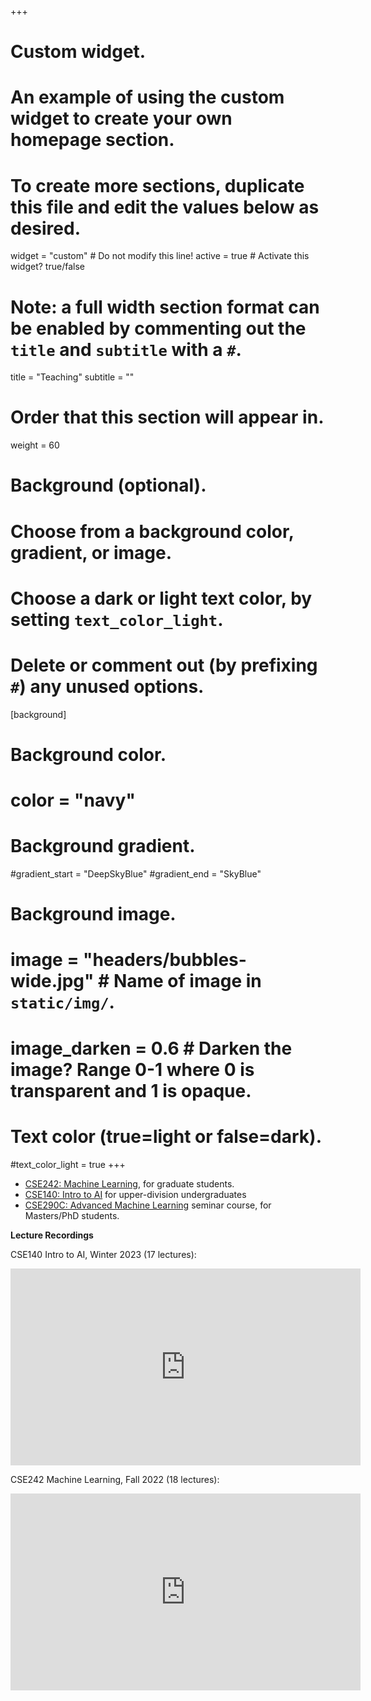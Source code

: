 +++
# Custom widget.
# An example of using the custom widget to create your own homepage section.
# To create more sections, duplicate this file and edit the values below as desired.
widget = "custom"  # Do not modify this line!
active = true  # Activate this widget? true/false

# Note: a full width section format can be enabled by commenting out the `title` and `subtitle` with a `#`.
title = "Teaching"
subtitle = ""

# Order that this section will appear in.
weight = 60

# Background (optional).
#   Choose from a background color, gradient, or image.
#   Choose a dark or light text color, by setting `text_color_light`.
#   Delete or comment out (by prefixing `#`) any unused options.
[background]
  # Background color.
  # color = "navy"
  
  # Background gradient.
  #gradient_start = "DeepSkyBlue"
  #gradient_end = "SkyBlue"
  
  # Background image.
  # image = "headers/bubbles-wide.jpg"  # Name of image in `static/img/`.
  # image_darken = 0.6  # Darken the image? Range 0-1 where 0 is transparent and 1 is opaque.

  # Text color (true=light or false=dark).
  #text_color_light = true
+++

* [CSE242: Machine Learning](https://courses.soe.ucsc.edu/courses/cse242), for graduate students.
* [CSE140: Intro to AI](https://courses.soe.ucsc.edu/courses/cse140) for upper-division undergraduates
* [CSE290C: Advanced Machine Learning](https://courses.soe.ucsc.edu/courses/cse290C) seminar course, for Masters/PhD students. 

**Lecture Recordings**

CSE140 Intro to AI, Winter 2023 (17 lectures): 
<iframe width="560" height="315" src="https://www.youtube.com/embed/videoseries?si=EKhgo5wi5sb_Utvj&amp;list=PL2hO0gXNMjfQQGdEmhJa7ciHPiW32ppwB" title="YouTube video player" frameborder="0" allow="accelerometer; autoplay; clipboard-write; encrypted-media; gyroscope; picture-in-picture; web-share" allowfullscreen></iframe>

CSE242 Machine Learning, Fall 2022 (18 lectures):
<iframe width="560" height="315" src="https://www.youtube.com/embed/videoseries?si=baQt2nfn9qFT8lo2&amp;list=PL2hO0gXNMjfRSliGY70HyL8O0c0Ymc3Ir" title="YouTube video player" frameborder="0" allow="accelerometer; autoplay; clipboard-write; encrypted-media; gyroscope; picture-in-picture; web-share" allowfullscreen></iframe>
